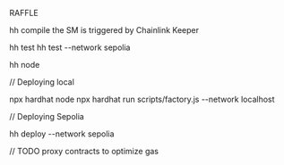RAFFLE

hh compile
the SM is triggered by Chainlink Keeper

hh test
hh test --network sepolia

hh node

// Deploying local

npx hardhat node
npx hardhat run scripts/factory.js --network localhost

// Deploying Sepolia

hh deploy --network sepolia

// TODO
proxy contracts to optimize gas
